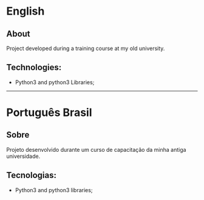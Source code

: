 # English
## About
Project developed during a training course at my old university.

## Technologies:
- Python3 and python3 Libraries;
---

# Português Brasil
## Sobre
Projeto desenvolvido durante um curso de capacitação da minha antiga universidade.
## Tecnologias:
- Python3 and python3 libraries;
